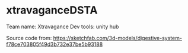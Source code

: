 # xtravaganceDSTA
Team name: Xtravagance
Dev tools: unity hub

Source code from: https://sketchfab.com/3d-models/digestive-system-f78ce703805f49d3b732e37be5b93188
 
